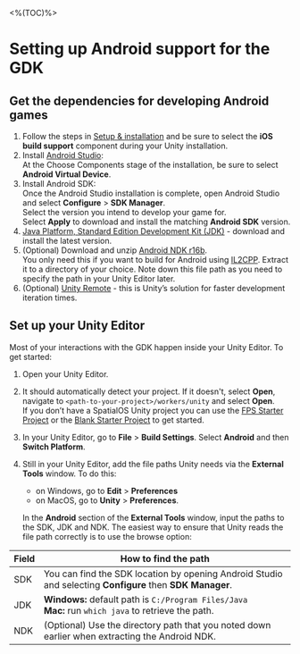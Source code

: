 <%(TOC)%>
# Setting up Android support for the GDK

## Get the dependencies for developing Android games
1. Follow the steps in [Setup & installation]({{urlRoot}}/machine-setup) and be sure to select the **iOS build support** component during your Unity installation.
1. Install [Android Studio](https://developer.android.com/studio/):<br>
  At the Choose Components stage of the installation, be sure to select **Android Virtual Device**.
1. Install Android SDK:<br>
Once the Android Studio installation is complete, open Android Studio and select **Configure** > **SDK Manager**.<br>
Select the version you intend to develop your game for.<br>
Select **Apply** to download and install the matching **Android SDK** version.
1. [Java Platform, Standard Edition Development Kit (JDK)](http://www.oracle.com/technetwork/java/javase/downloads/jdk8-downloads-2133151.html) - download and install the latest version.
1. (Optional) Download and unzip [Android NDK r16b](https://developer.android.com/ndk/downloads/older_releases).<br>
You only need this if you want to build for Android using [IL2CPP](https://docs.unity3d.com/Manual/IL2CPP.html). Extract it to a directory of your choice. Note down this file path as you need to specify the path in your Unity Editor later.
1. (Optional) [Unity Remote](https://play.google.com/store/apps/details?id=com.unity3d.genericremote) - this is Unity’s solution for faster development iteration times.

## Set up your Unity Editor

Most of your interactions with the GDK happen inside your Unity Editor. To get started:

1. Open your Unity Editor.
1. It should automatically detect your project. If it doesn't, select **Open**, navigate to `<path-to-your-project>/workers/unity` and select **Open**.<br>
If you don’t have a SpatialOS Unity project you can use the [FPS Starter Project]({{urlRoot}}/projects/fps/get-started/get-started) or the [Blank Starter Project]({{urlRoot}}/projects/blank/overview) to get started.
1. In your Unity Editor, go to **File** > **Build Settings**. Select **Android** and then **Switch Platform**.
1. Still in your Unity Editor, add the file paths Unity needs via the **External Tools** window. To do this:
    * on Windows, go to **Edit** > **Preferences** 
    * on MacOS, go to **Unity** > **Preferences**.

    In the **Android** section of the **External Tools** window,  input the paths to the SDK, JDK and NDK. The easiest way to ensure that Unity reads the file path correctly is to use the browse option:

| Field | How to find the path |
|-------|------|
| SDK  |  You can find the SDK location by opening Android Studio and selecting **Configure** then **SDK Manager**. |
| JDK  |  **Windows:** default path is `C:/Program Files/Java` <br/>**Mac:** run `which java` to retrieve the path. |
| NDK  |  (Optional) Use the directory path that you noted down earlier when extracting the Android NDK.|
